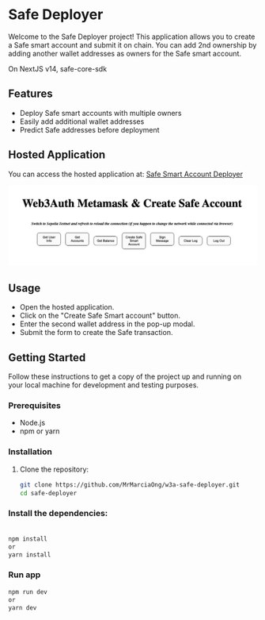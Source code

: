 # Safe Deployer

Welcome to the Safe Deployer project! This application allows you to create a Safe smart account and submit it on chain. You can add 2nd ownership by adding another wallet addresses as owners for the Safe smart account. 

On NextJS v14, safe-core-sdk

## Features

- Deploy Safe smart accounts with multiple owners
- Easily add additional wallet addresses
- Predict Safe addresses before deployment

## Hosted Application

You can access the hosted application at: [Safe Smart Account Deployer](https://w3a-safe-deployer.vercel.app/)

![Dashboard](dashboard.png)
## Usage
- Open the hosted application.
- Click on the "Create Safe Smart account" button.
- Enter the second wallet address in the pop-up modal.
- Submit the form to create the Safe transaction.

## Getting Started

Follow these instructions to get a copy of the project up and running on your local machine for development and testing purposes.

### Prerequisites

- Node.js
- npm or yarn

### Installation

1. Clone the repository:
   ```bash
   git clone https://github.com/MrMarciaOng/w3a-safe-deployer.git
   cd safe-deployer


### Install the dependencies:
```

npm install
or
yarn install

```

### Run app
```
npm run dev
or
yarn dev

```

